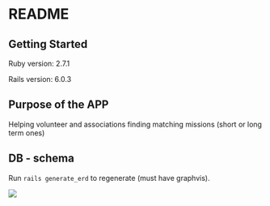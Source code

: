 # README

##  Getting Started

Ruby version: 2.7.1

Rails version: 6.0.3

## Purpose of the APP

Helping volunteer and associations finding matching missions (short or long term ones)

## DB - schema

Run `rails generate_erd` to regenerate (must have graphvis).

![](../code/Volunteer/app/assets/images/erd.png)

